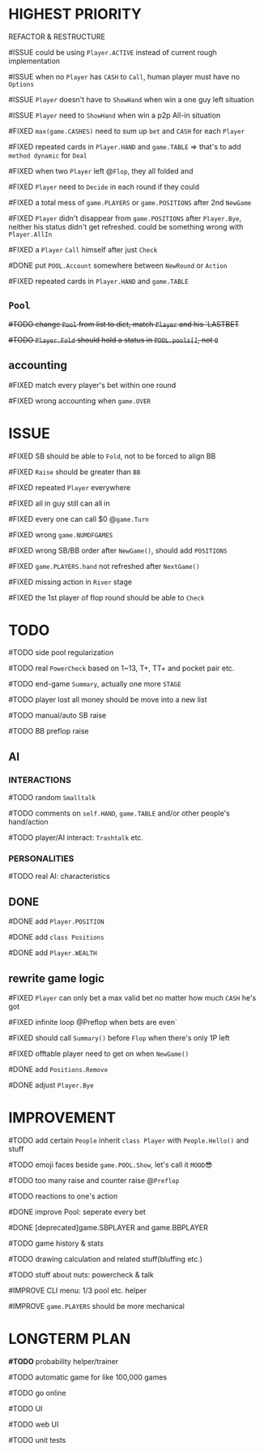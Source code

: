 # HIGHEST PRIORITY

REFACTOR & RESTRUCTURE

#ISSUE could be using `Player.ACTIVE` instead of current rough implementation

#ISSUE when no `Player` has `CASH` to `Call`, human player must have no `Options`

#ISSUE `Player` doesn't have to `ShowHand` when win a one guy left situation

#ISSUE `Player` need to `ShowHand` when win a p2p All-in situation

#FIXED `max(game.CASHES)` need to sum up `bet` and `CASH` for each `Player`

#FIXED repeated cards in `Player.HAND` and `game.TABLE` => that's to add `method dynamic` for `Deal`

#FIXED when two `Player` left @`Flop`, they all folded and 

#FIXED `Player` need to `Decide` in each round if they could

#FIXED a total mess of `game.PLAYERS` or `game.POSITIONS` after 2nd `NewGame`

#FIXED `Player` didn't disappear from `game.POSITIONS` after `Player.Bye`, neither his status didn't get refreshed. could be something wrong with `Player.AllIn`

#FIXED a `Player` `Call` himself after just `Check`

#DONE put `POOL.Account` somewhere between `NewRound` or `Action`

#FIXED repeated cards in `Player.HAND` and `game.TABLE`

## `Pool`

~~#TODO change `Pool` from list to dict, match `Player` and his `LASTBET~~

~~#TODO `Player.Fold` should hold a status in `POOL.pools[]`, not `0`~~

## accounting

#FIXED match every player's bet within one round

#FIXED wrong accounting when `game.OVER`

# ISSUE

#FIXED SB should be able to `Fold`, not to be forced to align BB

#FIXED `Raise` should be greater than `BB`

#FIXED repeated `Player` everywhere

#FIXED all in guy still can all in

#FIXED every one can call $0 @`game.Turn`

#FIXED wrong `game.NUMOFGAMES`

#FIXED wrong SB/BB order after `NewGame()`, should add `POSITIONS`

#FIXED `game.PLAYERS.hand` not refreshed after `NextGame()`

#FIXED missing action in `River` stage

#FIXED the 1st player of flop round should be able to `Check`

# TODO
#TODO side pool regularization

#TODO real `PowerCheck` based on 1~13, T+, TT+ and pocket pair etc.

#TODO end-game `Summary`, actually one more `STAGE`


#TODO player lost all money should be move into a new list

#TODO manual/auto SB raise

#TODO BB preflop raise

## AI

### INTERACTIONS

#TODO random `Smalltalk`

#TODO comments on `self.HAND`, `game.TABLE` and/or other people's hand/action

#TODO player/AI interact: `Trashtalk` etc.

### PERSONALITIES

#TODO real AI: characteristics

## DONE

#DONE add `Player.POSITION`

#DONE add `class Positions`

#DONE add `Player.WEALTH`

## rewrite game logic

#FIXED `Player` can only bet a max valid bet no matter how much `CASH` he's got

#FIXED infinite loop @Preflop when bets are even`

#FIXED should call `Summary()` before `Flop` when there's only 1P left

#FIXED offtable player need to get on when `NewGame()`

#DONE add `Positions.Remove`

#DONE adjust `Player.Bye`

# IMPROVEMENT

#TODO add certain `People` inherit `class Player` with `People.Hello()` and stuff

#TODO emoji faces beside `game.POOL.Show`, let's call it `MOOD`😎

#TODO too many raise and counter raise @`Preflop`

#TODO reactions to one's action

#DONE improve Pool: seperate every bet

#DONE [deprecated]game.SBPLAYER and game.BBPLAYER

#TODO game history & stats

#TODO drawing calculation and related stuff(bluffing etc.)

#TODO stuff about nuts: powercheck & talk

#IMPROVE CLI menu: 1/3 pool etc. helper

#IMPROVE `game.PLAYERS` should be more mechanical

# LONGTERM PLAN

**#TODO** probability helper/trainer

 #TODO automatic game for like 100,000 games

#TODO go online

#TODO UI

#TODO web UI

#TODO unit tests
